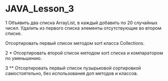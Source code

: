 # JAVA_Lesson_3
1 Объявить два списка ArrayList, в каждый добавить по 20 случайных чисел. Удалить из первого списка элементы отсутствующие во втором списке. 

Отсортировать первый список методом sort класса Collections.

2 * Отсортировать второй список методом sort списка и компаратором по уменьшению.

3 ** Отсортировать первый список пузырьковой сортировкой самостоятельно, без использования доп методов и классов.
